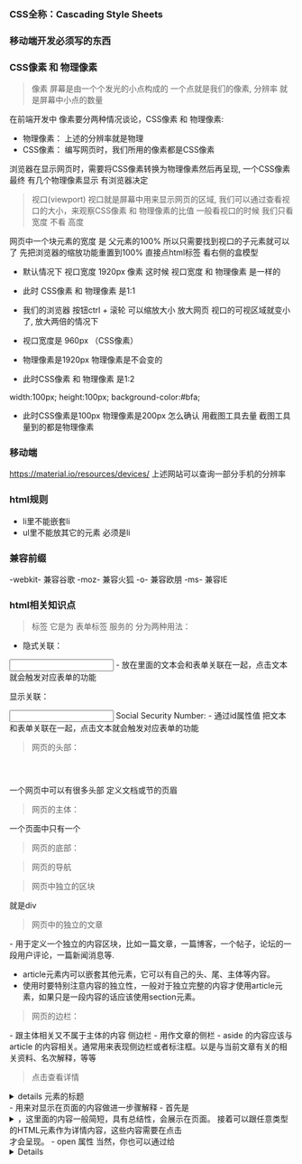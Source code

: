 ### CSS全称：Cascading Style Sheets



### 移动端开发必须写的东西 
<meta name="viewport" content="width=device-width, initial-scale=1.0, user-scalable=no">


### CSS像素 和 物理像素
> 像素
屏幕是由一个个发光的小点构成的 一个点就是我们的像素, 分辨率 就是屏幕中小点的数量

在前端开发中 像素要分两种情况谈论，CSS像素 和 物理像素:
- 物理像素： 上述的分辨率就是物理
- CSS像素：  编写网页时，我们所用的像素都是CSS像素

浏览器在显示网页时，需要将CSS像素转换为物理像素然后再呈现, 一个CSS像素 最终 有几个物理像素显示 有浏览器决定

> 视口(viewport)
视口就是屏幕中用来显示网页的区域, 我们可以通过查看视口的大小，来观察CSS像素 和 物理像素的比值 一般看视口的时候 我们只看 宽度 不看 高度

网页中一个块元素的宽度 是 父元素的100% 所以只需要找到视口的子元素就可以了
先把浏览器的缩放功能重置到100% 直接点html标签 看右侧的盒模型
- 默认情况下 视口宽度 1920px 像素 这时候 视口宽度 和 物理像素 是一样的
- 此时 CSS像素 和 物理像素 是1:1

- 我们的浏览器 按钮ctrl + 滚轮 可以缩放大小 放大网页 视口的可视区域就变小了, 放大两倍的情况下
- 视口宽度是 960px （CSS像素）
- 物理像素是1920px 物理像素是不会变的
- 此时CSS像素 和 物理像素 是1:2

width:100px;
height:100px;
background-color:#bfa;
- 此时CSS像素是100px 物理像素是200px 怎么确认 用截图工具去量 截图工具量到的都是物理像素



### 移动端
https://material.io/resources/devices/
上述网站可以查询一部分手机的分辨率





### html规则
- li里不能嵌套li
- ul里不能放其它的元素 必须是li



### 兼容前缀
-webkit- 兼容谷歌
-moz- 兼容火狐
-o- 兼容欧朋
-ms- 兼容IE



### html相关知识点
> <label> 标签
它是为 表单标签 服务的 分为两种用法：

- 隐式关联：
<label>
    <input type='text'>
    <span></span>
</label>
- 放在<label>里面的文本会和表单关联在一起，点击文本就会触发对应表单的功能

显示关联：
<label for='idname'></label>

<input type="text" name="SocSecNum" id="SSN" />
<label for="SSN">Social Security Number:</label>
- 通过id属性值 把文本和表单关联在一起，点击文本就会触发对应表单的功能


> 网页的头部：
<header></header>
一个网页中可以有很多头部 定义文档或节的页眉

> 网页的主体：
<main></main>
一个页面中只有一个

> 网页的底部：
<footer></footer>

> 网页的导航
<nav></nav>

> 网页中独立的区块
<section></section>
就是div

> 网页中的独立的文章
<article></article>
- 用于定义一个独立的内容区块，比如一篇文章，一篇博客，一个帖子，论坛的一段用户评论，一篇新闻消息等.

- article元素内可以嵌套其他元素，它可以有自己的头、尾、主体等内容。
- 使用时要特别注意内容的独立性，一般对于独立完整的内容才使用article元素，如果只是一段内容的话应该使用section元素。


> 网页的边栏：
<aside></aside>
- 跟主体相关又不属于主体的内容 侧边栏
- 用作文章的侧栏
- aside 的内容应该与 article 的内容相关。通常用来表现侧边栏或者标注框。以是与当前文章有关的相关资料、名次解释，等等


> 点击查看详情
<details>
<summary>details 元素的标题</summary>
</details>
- 用来对显示在页面的内容做进一步骤解释
- 首先是<details>标签，里面接着是标题<summary>，这里面的内容一般简短，具有总结性，会展示在页面。
接着可以跟任意类型的HTML元素作为详情内容，这些内容需要在点击<summary>才会呈现。
- open 属性   
当然，你也可以通过给<details>标签设置open属性让它默认为展开状态。


> 开发完的网页 要做压力测试的
- 访问量测试:
如果是前端写的 一人一台 访问量的测试做的不多
- 压力测试:
后台做的 要做压力测试 几百个人一起访问是什么样的 如果页面不是放在后台服务器
而是放在浏览器端 测试 慢的时候是什么样的


> 笔记本的编码 默认 gb2312



### CSS学习的关注点
每学习css属性的时候 都要关注
默认值：
继承性：
    可继承：color   width
    否继承：border  
<!-- 我们在测试的时候要拿非继承的属性来测试 -->



### 压缩代码
VSCode里的插件：JS & CSS Minifier (Minify)
用法：
F1 --- minify:document



### 建立项目的步骤
index.html  作为首页
index.css   开发时，样式写在外部样式表中链接进来，名字和html文件起成一样的
base.css    文件用来放一些公共样式 内部比如整个网站要用的字体是什么 clearfix等等引入图标字体库



### 浏览器的宽度 和 分辨率 不一致
电脑屏幕分辨率是1920*1080的，我开发了一个网页，宽度是100%，可获取到的
最大宽度、高度都不足1920*1080呢？
说明该浏览器的物理尺寸被缩放了,显示设置 里面有一个 更改文本、应用和其他项目的大小：125%（推荐），更改为100%后效果就有了



### 标签栏图标



### CSS相关技巧

> LOGO属于网页中最重要的部分 所以 logo 应该放在h1标签中  

> logo h1等 上面要加上title

> text-indent:-9999px;  在h1中 最好写上文字 方便搜索引擎能爬到

> body的真实大小 要通过border来查看 直接给body设置背景颜色 其实是给html设置的

> 定位元素，调整浏览器窗口 水平位置也不会变的技巧
div {
    position:fixed;
    right:50%;
    margin-right: - 父容器的一半 + div的宽度
}

> 利用height 显示 与 隐藏
通常我们都是通过display来把元素进行 显示 和 隐藏的设置
{
    display:none;
}
这样再加动画效果的时候 并不好处理, 我们可以通过设置height来隐藏元素
{
    <!-- 高度没有了 文本会移除 隐藏移除部分 -->
    height:0;
    overflow:hidden;
}

> 三角形的做法
要点:
0, 没有宽度 高度 三角形的大小是border决定的
1, 尖朝哪个方向 哪个方向的属性就设置为none
- border-top:none; 
2, 剩下的三边的颜色 换成透明色 尖朝上 颜色就设定在下

box {
    width:0px;
    height:0px;
    border:10px red solid;

    border-color:transparent transparent white transparent
    border-top:none; 
}

.app::after {
content:'';
<!-- 变成块元素 才能设置 width 和 height -->
display:block;      

width:0;
height:0;

<!-- 写在下面的样式 都是相当于围绕content里面的内容添加样式 -->
border:10px solid transparent
border-bottom-color:white;

<!-- 这个放到最后吧 -->
border-top:none;

<!-- 调整位置 -->
position:absolute;
left:0;
right:0;
margin-left:auto;
margin-right:auto;
margin-top:-10px;

}

> 单行文本 垂直水平居中
.wrap {
    line-height:;
    text-align:center;
}


> 多行文字垂直居中对齐
fatherElement {
    display:table-cell;
    vertical-align:middle;
}


> 点击a标签不跳转
<a href="javascript:;"></a>
相当于在URL地址栏里执行了一个表达式 就是一个；什么也不干
<a href="#"></a>
这样也可以


> 隐藏一个元素
开启绝对定位 使用偏移量 使其移出父元素，父元素overflow:hidden 移出可视区域


> 禁止屏幕滚动条
html, body{
    height:100%; 
    overflow:hidden
}

> body也是个容器 需要被内容撑开
当这么写时,是先将body的高度设定为100% 然后靠body撑开html元素一层一层向上撑开
html, body {
    height:100%; 
}


> 图片垂直水平居中
水平方向:
eg:
.test {
    text-align:center;
}
img {
    display:inline-block;
}

>>>>>

垂直水平方向:

eg(或者position 0000 margin auto):
.test {
    text-align:center;
    height:100%;
}
.test:after {
    content:'';
    display:inline-block;
    height:100%;
    vertical-align: middle;

    /* background-color:pink; */
}
img {
    vertical-align: middle;
}
> 原理:
我们在div里添加了一个添加了一个伪元素 其实这个伪元素没有宽度
高度是100%的 这个伪元素相当于是img的兄弟元素 然后把它们两个的verticalalign全都设置为middle
伪元素为inline-black img也是个替换元素相当于inline-black 相当于两个文字;额
img就会垂直居中

---------

### IE6下 fixed失效 绝对定位模拟固定定位
### 初始包含块
### 绝对定位为什么会跟着滚动条跑

> fixed在移动端的问题很大 因为移动端的浏览器都比较老 所以经常会用到 使用绝对定位来模拟固定定位

html身上永远不会出现滚动条,如果html body当中只有一个元素身上有overflow属性 滚动条出现在html的上一层 可以理解为document
html 和 body 身上同时有overflow auto属性滚动条才会在body身上

那我们延伸下 怎么禁掉html上一层的滚动条, 很简单 html 和 body两个元素的身上 任意一个元素身上有overflow:hidden就可以

html, body {
    height:100%;        先让html的高度为100% body继承html的高度
    overflow:hidden
}

既然现在document(html上一层,也可以理解为视口), html, body身上都没有滚动条了 我们拿div进行下模拟

<div class='wrap'>      //全局包裹器
//当子元素高出父元素的高度 父元素身上就会有滚动条
    <div class="test" style='height:3000'></div
    
</div>


> 初始包含块: 是一个视窗大小的矩形
box {
    开启绝对定位
}

<body style='height:3000'>
    <div class='box'></div>
</body>

思考一下 为什么绝对定位的元素 在拖动滚动条的时候 它的位置会跑
绝对定位的元素需要找包含块 需要找离它最近开启定位的祖先元素,没有的话找到初始包含块,初始包含块是一个视窗大小的矩形 位置和视窗位置一样

那为什么现在拖动滚动条的时候 box会跟着一起走?说明初始包含块的位置变了
因为初始包含块跑了 它才跟着跑 初始包含块已经跑到上面去了

所以初始包含块 和 视口 不是同一个东西 只是开始默认情况下 它们的大小位置相同
一旦滑动系统滚动条 动的是初始包含块,视口始终在一个位置 所有的元素都要跟着初始包含块一块跑

返回来说说这个

html, body {
    height:100%;        
    overflow:hidden
}
.wrap {
    height:100%;
    /* 让滚动条出现在wrap身上 */
    overflow:auto;
}
<body>
    <div class='box'></div>
</body>

禁用了系统的滚动条, 滚动条出现在wrap身上, 现在我拖动滚动条的时候, 初始包含块动不动? 不动因为现在视口和初始包含块在一起啊 影响不到初始包含块

.test {
    开始绝对定位
}
<body style='height:3000'>
    // 我添加一个元素
    <div class='test'></div>
    <div class='box'></div>
</body>

这时候test div就是一个模拟的固定定位, 因为这时候它参考的是初始包含块 而我们让初始包含块不再移动了

总结:
html, body {                1, 禁用系统滚动条
    height:100%;
    overflow:hidden;
}

.wrap {
    overflow: auto;         2, 让滚动条出现在全局包裹器上
    border:1px solid;
    height:100%;            3, 给全局包裹器一个高度
}

.test1 {                    4, 给要固定元素的身上 开启 绝对定位
    position: absolute;
    left:100px;
    top:100px;
    width:200px;
    height:200px;
    background-color:cadetblue;
}

<div class='wrap'>
    <div class="test1"></div>
    <div class="test" style='height:3000px'></div>  5, 子元素撑开wrap高度(溢出才有滚动条不是)
</div>

---------

> 控制隐藏 和 显示
visibility:visible / hidden;
display:none; (占位置,下面的元素会上来 注意  重绘重排)
opacity:1 / 0; (性能更好, 但是还是有些问题)


> 文本等行内元素要设置居中的话 在他们的父元素上设置关于居中的属性 而不是这个行内元素本身


> h1标签
- 在网页中的重要性 仅次于title 一般情况下一个页面只有一个h1 跟seo有关系
- 一般情况下 标题标签只会使用h1 - h3, h4-6搜索引擎不太会关注它

- 把一些重要的东西放在 h1 标签中是一个很好的选择


> 多重边框 → 单线边框
给table加的属性：border-spacing:;
- 指定边框之间的距离

border-collapse: ;
- 设置边框的合并


> 解决高度塌陷 和 外边距重叠
.clearfix::before,
.clearfix::after {
    content:'';
    display:table;      
    clear:both;
}
- inline-block 也可以, 但是inline-block即使是空串 也会占一行 把inline-block当做一个字就好了 所以最好的办法是table 没有内容也能分开


> 元素垂直水平方向居中
- 利用定位元素后 布局等式的原理
{
    position:absulute;
    left:0;
    right:0;
    top:0;
    bottom:0;
    margin:auto;
}




### CSS的相关知识点
@
浏览器在渲染html元素的时候 会把html节点自上而下解析成一个DOM树 而伪类 伪元素不存在于DOM树里面 DOM树里是一个个的节点 而伪类是一种状态
CSS设计伪类和伪元素 就是为了让CSS能够选择上DOM树以外的元素

@
:visited 是访问过的链接，它判断链接是否访问过很简单，就是看 href='地址' 和 浏览器地址栏上的地址一样不一样，一样就代码访问过

\\注意：
<a href="javascript:;"></a> 和 :visited 会有冲突

@
\\显式关联
<label for=""></label>
放入label标签中的 会被关联到一起  label标签本身是一个行内元素

\\隐式关联
<label>
    <input type="radio" name='sex'>
    测试文字
</label>

> ↑ 解析：这是个单选表单正常效果只能点击按钮时才会被选中，现在文本和表单被放入到label标签中 点击文本按钮也会被选中


### 关于float脱离文档流 提升层级的问题
> 浮动float分为背景与内容, 属于“半层”飘出。
给一个元素浮动就相当于将它的背景浮动起来了
我们想象一下 左边是蛋糕坯  右边是有厚厚奶油的蛋糕坯 浮动就是指左边的蛋糕坯浮动到了奶油层的位置 它跟奶油是一层 也就是说的半层飘出

float       提升半层,一半在文档流中 一半提升
relative    提一层, 只不过在文档流中有一模一样的副本在文档流中占据位置 这个位置我要占住
其它元素不能把我挤掉,但是我不在文档流中渲染 我在上一层中渲染
z-index     为1的时候比上面的层级都多



### 浏览器 读取 选择器的顺序：从右往左
如果从左往右 浏览器不能只匹配一次就把元素成功匹配到
如果从右往左 就可能一次成功匹配到元素
eg：
div ul li .test {}
如果从左往右    就要把页面中的li全部拿到
如果从右往左    只要找.test上层的li



### 声明的优先级
优先级不是选择器的，css里的优先级都是声明的优先级，只不过选择器会对声明的优先级产生影响
选择器的特殊性最终都会授予给其对应的声明，如果多个规则与同一个元素匹配，而且有些声明互相冲突时，特殊性越大的越占优势

@ 选择器的特殊性：
选择器的特殊性由选择器本身的组件确定，特殊性值表述为4个部分，如    0,0,0,0

一个选择器的具体特殊性如下特性：
    1.对于选择器中给定的ID属性值，加 0,1,0,0
    2.对于选择器中给定的各个类属性，属性选择，或伪类，加 0,0,1,0
    3.对于选择器中的给定的各个元素和伪元素，加0,0,0,1
    4.通配符选择器的特殊性为0,0,0,0
    5.结合符对选择器特殊性没有一点贡献
    6.内联声明的特殊性都是1,0,0,0
    7.继承没有特殊性
<!-- 特殊性 1,0,0,0 大于所有以0开头的特殊性(不进位) -->
    
<!-- 注意：id选择器和属性选择器
div[id="test"]（0,0,1,1） 和 #test（0,1,0,0） -->

<!-- 可以在某个样式后添加 !important 则该样式将获得最高的优先级 设置超过内联样式，最高优先级，但在开发中一定要慎用，尽量不用 -->


@ 继承
继承没有特殊性，甚至连0特殊性都没有, 0特殊性要比无特殊性来的强

@ 来源
css样式的来源大致有三种
    创作人员
    读者
    用户代理   
    
@ 权重：
    读者的重要声明
    创作人员的重要声明
    创作人员的正常声明
    读者的正常声明
    用户代理的声明

@ 层叠
1.找出所有相关的规则，这些规则都包含一个选择器
2.计算声明的优先级
    先按来源排序
    在按选择器的特殊性排序
    最终按顺序



### 选择器相关 及其 扩展
通配选择器：    *
id选择器：      #
类选择器：      .
元素选择器:     element
后代选择器：    空格
分组选择器:     ,(结合符)
交集选择器：    elementelement

子元素选择器：      >   只找儿子 又叫做 直接后代选择器
兄弟元素选择器：    +   选择 紧跟的 下一个   兄弟
                   ~   选择 紧跟的 下边所有 兄弟

>> ### 属性选择器
- 根据标签内部的属性来筛选内容
- 属性值加与不加''都可以

[属性名]{ }
选择标签内部含有    指定属性名    的所有元素
eg:
    单独使用可以 一般情况下还可以复合使用
    p[title] {}

[属性名=属性值]{ }
选择标签内部含有    指定属性名 和 指定属性值    的所有元素

[属性名~=属性值]{ } 
选择标签内部含有    指定属性名 = '[指定]属性值 空格 [指定]属性值'
要点：
属性值内必须有空格
属性值内只要包含指定属性值即可
<div name='test1 test2'></div>    --->    OK

[属性名|=属性值]{ } 
选择标签内部含有    指定属性名  指定属性值开头 |  指定属性值-开头
eg：
    <div name='test'></div>       --->    OK
    <div name='test-a'></div>     --->    OK
    <!-- 只能匹配这两种情况 -->

[属性名^=属性值]{ }
^是对属性值位置的筛选 前面的意思
选择标签内部含有    指定属性名 + 指定属性值开头是abc 的所有元素

[属性名$=属性值]{ } 
$是对属性值位置的筛选 后面的意思
选择标签内部含有    指定属性名 + 指定属性值结尾abc 的所有元素

[属性名*=属性值]{ }
*是对属性值位置的筛选 任意的意思
选择标签内部含有    指定属性名 + 指定属性值任意位置 的所有元素

>> ### 伪类和伪元素选择器

> 链接伪类：
:link       没有访问过的链接
:visited	访问过的链接
    > 因为隐私原因 只有下列属性能被应用到visited身上
    color
    background-color
    border-color

:target 	代表一个元素，是一个变量，代表元素的id必须是URL地址最后的URI的元素 
eg:
http://127.0.0.1:5500/CSS/CSS/CSS_Exer.html#div3  ---  html#div3 html后面的部分就是URI 也就是说 id的值 必须和URI是同一个
<!-- 链接伪类只能放在 <a> 上应用 -->

> 动态伪类
:hover		鼠标移入特效 
:active		鼠标点击的状态（点击按住时）
<!-- hover，:active基本可以作用于所有的元素！ -->

<!-- 由于a标签的:link和:visited可以覆盖了所有a标签的状态，所以当:link，:visited，:hover，:active同时出现在a标签身上时 :link和:visited不能放在最后！！！ -->

> 表单伪类
:enabled	匹配可编辑的表单
eg:
没被禁用的表单 背景色 为粉色
    input:enabled {
        background-color: deeppink;
    }
        
:disable	匹配被禁用的表单
eg:
被禁用的表单 背景色 为粉色
    input:disabled {
        background-color: deeppink;
    }

:checked	匹配被选中的表单
eg:
被选中的话 变大一些
    input:checked {
        width:200px;
        height:200px;
    }

:focus		匹配获焦的表单

> 结构型伪类：

:nth-child(index)
    > ul li:nth-child(index)
    // 匹配ul下的所有子元素 --- 找到第index个 且 名字必须是li 不是不匹配

:nth-last-child(index)
    > 匹配ul下的所有子元素 --- 找到第index个 且 名字必须是li 从下往上找

    :first-child
    > 匹配第一个子元素

    :last-child
    > 匹配最后子元素

    :only-child
    > 只有一个指定子元素
    // (相对于:first-child:last-child 或者 :nth-child(1):nth-last-child(1))


在同类型标签中查找:
:nth-of-type(index)     跟上面的区别就是 child --> of type
    > 匹配ul下的所有子元素 --- 找到第index个 且 名字必须是li  不是不匹配

    :first-of-type
    :last-of-type
    :only-of-type	(相对于:first-of-type:last-of-type 或者 :nth-of-type(1):nth-last-of-type(1))


:not()
将符合条件的元素从所有元素中去除后  将剩下的元素  设置为一种样式
eg:
ul>li:not(:nth-child(3))
ul>li:not(:last-child)


:empty()
匹配没有内容的元素，内容必须是空的，有空格都不行，有attr没关系

<!-- index可以为变量n(只能是n) even odd -->
<!-- index的值从1开始计数！！！！ -->

> 伪元素选择器：
::after
::before
    > 搭配 content = '' 使用   display
    > 一个元素只有一个before 和一个after

::first-letter
::first-line
::selection



# 单位
> 像素：
- 像素其实就是屏幕上的一个个小点, 不同屏幕的像素大小是不同的，像素越小的屏幕 显示效果越清晰, 所有同样的200px在不同的设备下显示的效果是不一样的

> 百分比：
- 也可以将属性值设置为相对于其父元素属性的百分比, 设置百分比可以使子元素跟谁父元素的改变而改变

> em
- 是相对于元素的字体大小来计算的
1em = 一个fontsize 一般默认是16px
那10em就是160像素, em会根据字体大小的改变而改变

> rem
rem是相对于根元素的字体大小计算的，em是相对于自身的字体大小，rem是相对于html的字体大小计算的
html {
    font-size:16px;
}



### 自定义字体

@font-face {
    font-family:'fontName';
    src:url(字体存放路径);
}

#test {
    font:15px 'fontName';
}
> 优点 和 缺点:
使用自定义字体 需要去服务器去拿,100%还原ui设计,但是增加网页负担
需求比性能重要,第一考虑点是需求, 在实现业务的基础上再去考虑性能



### 图标字体

用Ai去做矢量图 --- fontLab(用来做字体的工具) --- 矢量图 和 字母Q绑定到一起了(输入q的话就是ai图片) --- 生成字体
制作完字体后(https://www.fontsquirrel.com/tools/webfont-generator) --- 上传字体 --- 生成好的font包贴到项目里
里面有style.css文件

> SVG
SVG是一种图像文件格式，它的英文全称为Scalable Vector Graphics，意思为可缩放的矢量图形。它是基于XML（Extensible Markup Language），由World Wide Web Consortium（W3C）联盟进行开发的。严格来说应该是一种开放标准的矢量图形语言，可让你设计激动人心的、高分辨率的Web图形页面。用户可以直接用代码来描绘图像，可以用任何文字处理工具打开SVG图像，通过改变部分代码来使图像具有交互功能，并可以随时插入到HTML中通过浏览器来观看。

@
UI给我们了SVG后 我们把这些SVG导入icomoon.io 在网站上点导入 --- 选中后 点生成字体
帮每一张矢量图跟一个字母进行的绑定,跟哪个字母现在不知道 把下载的文件包添加到项目中
打开demo.html查看F12



### CSS3属性相关:
> overflow:
visible：   默认值，子元素会从父元素中溢出，在父元素外部显示
hidden:     溢出的部分，将会被裁剪
scroll:     生成两个滚动条，通过滚动条来查看完成的内容
auto：      让父元素生成滚动条
overflow-x;
overflow-y;     这可以试验一下


> display
inline:将元素设置为行内元素
block：将元素设置为块元素
inline-block：将元素设置为行内块元素，宽高生效还没有独占一行
table：将元素设置为一个表格

none：元素不在页面中显示 用来隐藏一个东西


> visibility
visible：元素在页面中正常显示
hidden：元素在页面中隐藏，位置保留



### 文本新增样式
> opacity         非继承属性 - 改变透明度
> rgba

> text-shadow     非继承属性 - 文字阴影   - 默认值:none
可以添加多层阴影 一层阴影 和 一层阴影之间用逗号隔开, 第一层阴影在最上面
    text-shadow:color x y blur, color x y blur(另一层阴影)

> -webkit-text-stroke     文本描边
使用的时候要加前缀, 这只是webkit内核里才有的东西
    -webkit-text-stroke:4px pink;

> direction       文本方向    默认值 ltr (需要配合unicode-bidi:bidi-override使用)
direction:rtl;
unicode-bidi:bidi-overrdie;

> text-overflow:ellipsis;     文本溢出怎么处理属性



### filter 过滤器  整个元素模糊>
#wrap{
    filter:blur(10px);      模糊函数
}



### 文本溢出 显示省略号
文本的容器 必须是块级元素
.box2 {
    width:200px;

    // 必要的3个条件
> white-space:nowrap;
> overflow:hidden;
> text-overflow:ellipsis;

    // 设置网页如果处理空白
    white-space:nowrap;     //normal  nowrap 不换行  pre 保留
}



### 盒模型新增属性
> box-shadow:x y b(模糊程度) f(阴影面积) c inset outset
阴影也也可以有多个


> -webkit-box-reflect: (倒影的方向)(倒影和图片之间的距离)(渐变)
倒影的方向: above below left right
倒影的距离:长度单位
渐变:第三个值
只能在谷歌里面用...


> resize:   配合overflow:auto配合使用;
both:       允许用户在水平和垂直方向上调整元素的大小
vertical:   允许用户在垂直方向上调整元素的大小
horizontal: 允许用户在水平方向上调整元素的大小


> box-sizing:border-box
- 用来设置盒子尺寸的计算方式（width 和 height的作用）
跟ui的设计稿有关 一样的话就改成box-sizing:border-box;



### 新增的UI样式
> border-radius     圆角 不可继承
一个椭圆要定义两个半径,长半轴 短半轴
椭圆:
border-radius:40px/60px     椭圆的x 和 y的值 定义了一个椭圆
> 移动端的开发圆角用px, 百分比的话 旧版本可能不支持(ios5 webkit532)



### 边框图片
配合 border:10px solid 要先指定线粗 和 样式
> border-image-source:url()
- 定义使用一张图片来代替边框样式,如果为none 仍然使用border-style
- 默认图片在四个角

> border-image-slice
- 将 border-image-source链接的图片明确的分割为9个区域
- 4个角, 4边, 中心区域并可指定偏移量 值的百分比参照于图片本身 默认值为100%
- 使用fill关键词时将会被作为background-image
- eg:
<!-- 统一一个数值 -->
border-image-slice:33.33%
<!-- 使用四个数值, 按照上右下左的顺序 分别切图片的4个边的指定百分比 -->
border-image-slice:10% 20% 30% 40%;

> border-image-repeat
- 可选值:
repeat 平铺
round  完整平铺

> border-image-width
边框整体的大小是border-width来决定, border-image-width是控制图片边框的大小

> border-image-outset
边框在原位置, 可以通过这个属性来往外扩展边框的位置



### 背景
> background


> background-color: ;
- 背景颜色


> background-image: url('links/1.jpg');
- 用来给图片设置一个背景 或 多个背景(css3支持), 图片在背景色上面渲染 覆盖颜色, 多背景时 前面的图片 会在 后面的图片上面绘制
- 溢出位置自动截掉
-eg:
background-image: url('links/1.jpg'), url('links/1.jpg')


> background-repeat: ;
背景图片重复方式：
- 可选值：
repeat      默认值
repeat-x    沿着x轴重复
repeat-y    沿着y轴重复
no-repeat   不重复


> background-position: ;
- 相当于拉着图片在框里跑
- 当使用百分比单位时, 参照于 背景图片定位区域的大小 - 背景图片的大小
- eg:
图片大小 220 x 288
框体大小 100 x 100      当使用百分比时  100-220 = -120   -120的10%为 -12px 所以会往左

- eg：
top left      top center      top right
left center   center center   right center
bottom left   bottom center   bottom right
- 使用方位名词的时候 至少需要两个词 如果只写一个词的话 第二个值默认就是center

- 还可以通过偏移量设置 图片 的位置 至少需要两个值
eg:
background-position:50% 50%;


> background-attachment: ;
当出现滚动条时,内部的背景图片在滚动条滚动时 移动不移动
- 可选值：
scroll      默认值  当拖动滚动条时, 背景图片不会跟随一起移动
fixed       背景图片 在视口定位, 跟承载它的框体无关了


background-color:;
background-image: url('links/1.jpg');
background-repeat: repeat;
background-position: ;
background-size: ;
background-origin: ;        它在前
background-clip:;           它在后
background-attachment: ;

简写属性：
- 可以把背景相关的属性都用background来书写，而且没有顺序要求
background:red url('') center center ....
注意：
- 如果有background-size属性的话, 要写在position的后面 用 / 隔开
- eg：
background:red url('') center center/cover ....

- 如果有background-origin: ; 和 background-clip:; 的话, background-origin必须在前面
- eg：
background:red url('') center center/cover border-box content-box


> background-origin: ;
设置背景图片的原点
- 设置背景图图片偏移量计算的圆点
- 可选值：
padding-box     默认值：background-position从内边距处开始计算，就是说图片的原点在内边距的左上角
centent-box     背景图片的偏移量从内容区处开始计算，也就是图片的原点在内容区的左上角
border-box      背景图片的偏移量从边框处开始计算，也就是图片的原点在边框处的左上角


> background-clip:;
> -webkit-background-clip:text;     图片在文字内部  按文字剪切背景
设置背景图片的范围      ie8不支持
- 边框的下面有背景的 当我们想设置背景图片的范围时可用这个属性
- 可选值：
border-box      默认值  背景会出现在边框的下面
padding-box     背景只会延伸到内边距，不会再出现在border的下方 默认
content-box     背景只会延伸到内容区

- no-reapt的默认情况下
从padding-box开始绘制, 超出border-box开始剪裁


> background-size: ;
- 特性: 高 宽自适应
- 设置背景图片的尺寸
- eg:
background-size: 100px 100px;   
\\ 第一个值是宽度 第二个值是高度 如果只写一个 第二个值为auto
- 可选值：
- cover:      图片比例不变 将元素铺满 以框体为主
- contain：   图片比例不变 将图片在元素中完整显示 以图片为主

- 单位:
百分比是参照背景区域 (background-origin)



### 线性渐变
渐变是background-image下的函数
> background-image: linear-gradient();
线性渐变, 默认值是从上到下的渐变
- 参数: 
<!-- 红到绿的渐变 和 绿到粉的渐变 -->
linear-gradient(color1, color2, color3);   

> 第一个参数为 控制方向
- 2: linear-gradient(to left(r b t), color1, color2, color3);
- 2: linear-gradient(45deg, color1, color2, color3);
- 方向的取值:
角度: 90deg
方向: to left right top bottom
圈数: turn .5turn .25turn
 
> 发生渐变的位置 color 10px/10%
渐变条上的锚点
linear-gradient(90deg, color1 10%, color2 30%, color3 50%);
<!-- 相当于渐变条上 有3个点 点上的颜色是color1 两头是纯色 -->

> 透明度也有渐变哦
linear-gradient(90deg, rgba(222,111,2,0) 10%, rgba(12,55,17,1) 80%);


> background-image: repeating-linear-gradient();
重复线性渐变
把x - y的渐变 重复型平铺
<!-- 最好起始的锚点不要指定 -->
- eg:
background-image: repeating-linear-gradient(red, yellow);
> 发廊灯
background-image:repeating-linear-gradient(45deg, black 0px, black 20px, white 20px, white 40px);


### 径向渐变
> background-image:radial-gradient()
径向渐变：
> 半径 是它的渐变方向, 锚点都是在半径上
- 第一个值在最中心，第二个值在外围
- 默认情况下，径向渐变的形状根据元素的形状计算的

- 指定径向渐变的范围 在第一个参数的位置
- 可以指定数值，还有预定义的语句：
    circle  正圆 
    ellipse 椭圆
- eg:
background-image:radial-gradient(100px 100px, red, yellow)
<!-- 径向渐变的范围是100px x 100px -->

- 指定渐变范围延伸到哪里
closest-side        延伸到离圆心最近的两条边
farthest-side       延伸到离圆心最远的两条边

closest-corner      延伸到离圆心最近的角
farthest-corner     延伸到离圆心最远的角
- eg:
background-image:radial-gradient(closest-side at 100px 100px, red, yellow)
// 渐变延伸到离圆心最近的两条边

- 可以指定渐变圆心的位置
在第一个参数的位置里传递 at 0 0
- eg:
background-image:radial-gradient(100px 100px at 0 0, red, yellow)

> background-image: repeating-radial-gradient(red, yellow);
重复径向渐变：











### 面试题

> 简单的选项卡
思路：
利用:target功能 设置div的id值 和 a中href的值一样 显示对应标签后 可以更改样式

> 自定义按钮
思路：
利用<label>隐式关联的功能，把表单功能的按钮移出父元素框隐藏起来，让span宽高和父元素一样
利用:checked选择器 选择已点击按钮的下一个span 改变样式
结构：
<label>
    <input type="radio" name='sex'>
    <span></span>
</label>